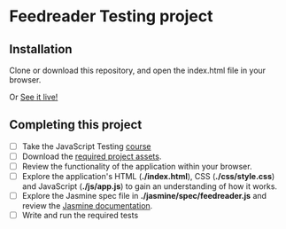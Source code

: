 # Feedreader Testing project

## Installation
Clone or download this repository, and open the index.html file in your browser.

Or [See it live!](https://ana-mariacovaci.github.io/project-feedreader-testing/)

## Completing this project
- [ ] Take the JavaScript Testing [course](https://www.udacity.com/course/ud549)
- [ ] Download the [required project assets](http://github.com/udacity/frontend-nanodegree-feedreader).
- [ ] Review the functionality of the application within your browser.
- [ ] Explore the application's HTML (**./index.html**), CSS (**./css/style.css**) and JavaScript (**./js/app.js**) to gain an understanding of how it works.
- [ ] Explore the Jasmine spec file in **./jasmine/spec/feedreader.js** and review the [Jasmine documentation](http://jasmine.github.io).
- [ ] Write and run the required tests
